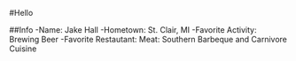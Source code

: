 #Hello

##Info
-Name: Jake Hall
-Hometown: St. Clair, MI
-Favorite Activity: Brewing Beer
-Favorite Restautant: Meat: Southern Barbeque and Carnivore Cuisine